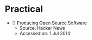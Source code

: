 # Practical

- [] [Producing Open Source Software](http://producingoss.com/en/index.html)
  - Source: Hacker News
  - Accessed on: 1 Jul 2014
